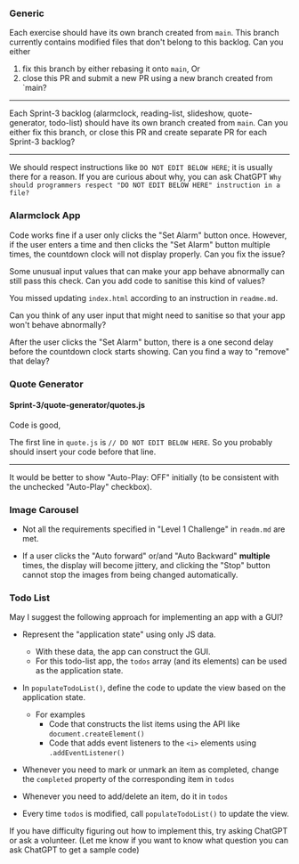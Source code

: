### Generic

Each exercise should have its own branch created from `main`. This branch currently contains modified files that don't belong to this backlog. Can you either
1. fix this branch by either rebasing it onto `main`, Or
2. close this PR and submit a new PR using a new branch created from `main?

---

Each Sprint-3 backlog (alarmclock, reading-list, slideshow, quote-generator, todo-list) should have its own branch created from `main`. Can you either fix this branch, or close this PR and create separate PR for each Sprint-3 backlog?

---

We should respect instructions like `DO NOT EDIT BELOW HERE`; it is usually there for a reason. If you are curious about why, you can ask ChatGPT `Why should programmers respect "DO NOT EDIT BELOW HERE" instruction in a file?`


### Alarmclock App

Code works fine if a user only clicks the "Set Alarm" button once.
However, if the user enters a time and then clicks the "Set Alarm" button multiple times, the countdown clock will not display properly.
Can you fix the issue?

Some unusual input values that can make your app behave abnormally can still pass this check. Can you add code to sanitise this kind of values?

You missed updating `index.html` according to an instruction in `readme.md`.

Can you think of any user input that might need to sanitise so that your app won't behave abnormally?

After the user clicks the "Set Alarm" button, there is a one second delay before the countdown clock starts showing. Can you find a way to "remove" that delay? 

### Quote Generator

#### Sprint-3/quote-generator/quotes.js
Code is good, 

The first line in `quote.js` is `// DO NOT EDIT BELOW HERE`. So you probably should insert your code before that line.

---

It would be better to show "Auto-Play: OFF" initially (to be consistent with the unchecked "Auto-Play" checkbox).

### Image Carousel

- Not all the requirements specified in "Level 1 Challenge" in `readm.md` are met.

- If a user clicks the "Auto forward" or/and "Auto Backward" **multiple** times, the display will become jittery, and clicking the "Stop" button cannot stop the images from being changed automatically.

### Todo List

May I suggest the following approach for implementing an app with a GUI?
- Represent the "application state" using only JS data.
  - With these data, the app can construct the GUI.
  - For this todo-list app, the `todos` array (and its elements) can be used as the application state.

- In `populateTodoList()`, define the code to update the view based on the application state.
  - For examples
    - Code that constructs the list items using the API like `document.createElement()`
    - Code that adds event listeners to the `<i>` elements using `.addEventListener()`

- Whenever you need to mark or unmark an item as completed, change the `completed` property of the corresponding item in `todos`
- Whenever you need to add/delete an item, do it in `todos`
- Every time `todos` is modified, call `populateTodoList()` to update the view.

If you have difficulty figuring out how to implement this, try asking ChatGPT or ask a volunteer.
(Let me know if you want to know what question you can ask ChatGPT to get a sample code)



